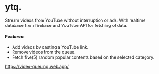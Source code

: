 # ytq.

Stream videos from YouTube without interruption or ads. With realtime database from firebase and YouTube API for fetching of data.

#### Features:

-   Add videos by pasting a YouTube link.
-   Remove videos from the queue.
-   Fetch five(5) random popular contents based on the selected category.

https://video-queuing.web.app/
